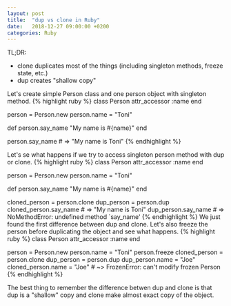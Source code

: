```yaml
---
layout: post
title:  "dup vs clone in Ruby"
date:   2018-12-27 09:00:00 +0200
categories: Ruby
---
```


TL;DR:
  - clone duplicates most of the things (including singleton methods, freeze state, etc.)
  - dup creates "shallow copy"

Let's create simple Person class and one person object with singleton method.
{% highlight ruby %}
class Person
  attr_accessor :name
end

person      = Person.new
person.name = "Toni"

def person.say_name
  "My name is #{name}"
end

person.say_name # => "My name is Toni"
{% endhighlight %}


Let's se what happens if we try to access singleton person method with dup or clone.
{% highlight ruby %}
class Person
  attr_accessor :name
end

person      = Person.new
person.name = "Toni"

def person.say_name
  "My name is #{name}"
end

cloned_person = person.clone
dup_person    = person.dup
cloned_person.say_name # => "My name is Toni"
dup_person.say_name    # => NoMethodError: undefined method `say_name'
{% endhighlight %}
We just found the first difference between dup and clone. Let's also freeze the person before duplicating the object and see what happens.
{% highlight ruby %}
class Person
  attr_accessor :name
end

person             = Person.new
person.name        = "Toni"
person.freeze
cloned_person      = person.clone
dup_person         = person.dup
dup_person.name    = "Joe"
cloned_person.name = "Joe" # ~> FrozenError: can't modify frozen Person
{% endhighlight %}

The best thing to remember the difference betwen dup and clone is that dup is a "shallow" copy and clone make almost exact copy of the object.
